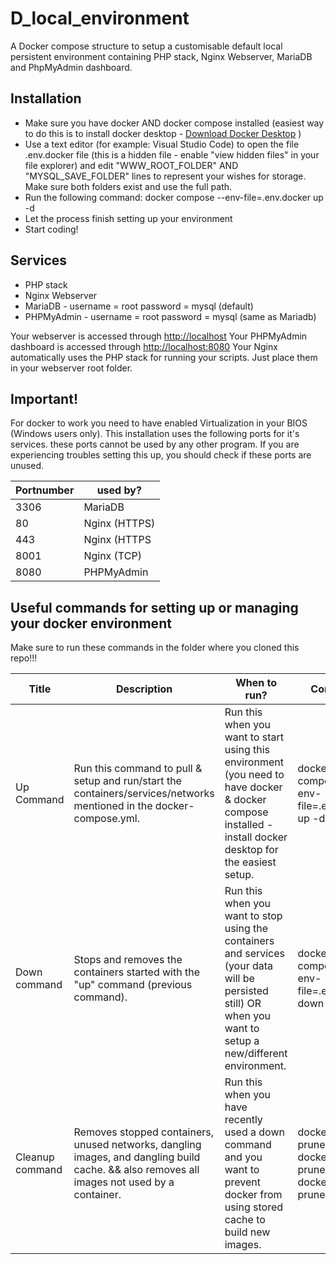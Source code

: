 # D_local_environment
A Docker compose structure to setup a customisable default local persistent environment containing PHP stack, Nginx Webserver, MariaDB and PhpMyAdmin dashboard.

## Installation
- Make sure you have docker AND docker compose installed (easiest way to do this is to install docker desktop - [Download Docker Desktop](https://www.docker.com/products/docker-desktop) )
- Use a text editor (for example: Visual Studio Code) to open the file .env.docker file (this is a hidden file - enable "view hidden files" in your file explorer) and edit "WWW_ROOT_FOLDER" AND "MYSQL_SAVE_FOLDER" lines to represent your wishes for storage. Make sure both folders exist and use the full path.
- Run the following command: docker compose --env-file=.env.docker up -d
- Let the process finish setting up your environment
- Start coding!

## Services
- PHP stack
- Nginx Webserver
- MariaDB - username = root password = mysql (default)
- PHPMyAdmin - username = root password = mysql (same as Mariadb)

Your webserver is accessed through [http://localhost](http://localhost)
Your PHPMyAdmin dashboard is accessed through [http://localhost:8080](http://localhost:8080)
Your Nginx automatically uses the PHP stack for running your scripts. Just place them in your webserver root folder. 

## Important!
For docker to work you need to have enabled Virtualization in your BIOS (Windows users only).
This installation uses the following ports for it's services. these ports cannot be used by any other program. If you are experiencing troubles setting this up, you should check if these ports are unused. 

| Portnumber | used by? |
|---|---|
| 3306 | MariaDB |
| 80 | Nginx (HTTPS) |
| 443 | Nginx (HTTPS |
| 8001 | Nginx (TCP) |
| 8080 | PHPMyAdmin |


## Useful commands for setting up or managing your docker environment
Make sure to run these commands in the folder where you cloned this repo!!!

|  Title | Description  | When to run?  |  Command |
|---|---|---|---|
| Up Command  | Run this command to pull & setup and run/start the containers/services/networks mentioned in the docker-compose.yml. | Run this when you want to start using this environment (you need to have docker & docker compose installed - install docker desktop for the easiest setup. | docker compose --env-file=.env.docker up -d |
| Down command | Stops and removes the containers started with the "up" command (previous command). | Run this when you want to stop using the containers and services (your data will be persisted still) OR when you want to setup a new/different environment. | docker compose --env-file=.env.docker down |
| Cleanup command | Removes stopped containers, unused networks, dangling images, and dangling build cache. && also removes all images not used by a container. | Run this when you have recently used a down command and you want to prevent docker from using stored cache to build new images. | docker system prune && docker image prune -a && docker system prune |
